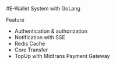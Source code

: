 #E-Wallet System with GoLang

Feature
- Authentication & authorization
- Notification with SSE
- Redis Cache
- Core Transfer
- TopUp with Midtrans Payment Gateway
